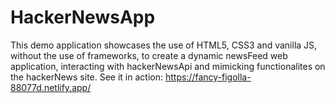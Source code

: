 # HackerNewsApp
This demo application showcases the use of HTML5, CSS3 and vanilla JS, without the use of frameworks, to create a dynamic newsFeed web application, interacting with hackerNewsApi and mimicking functionalites on the hackerNews site.
See it in action: https://fancy-figolla-88077d.netlify.app/